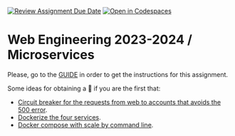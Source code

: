 [![Review Assignment Due Date](https://classroom.github.com/assets/deadline-readme-button-24ddc0f5d75046c5622901739e7c5dd533143b0c8e959d652212380cedb1ea36.svg)](https://classroom.github.com/a/dL5XTzlo)
[![Open in Codespaces](https://classroom.github.com/assets/launch-codespace-7f7980b617ed060a017424585567c406b6ee15c891e84e1186181d67ecf80aa0.svg)](https://classroom.github.com/open-in-codespaces?assignment_repo_id=13065840)
# Web Engineering 2023-2024 / Microservices

Please, go to the [GUIDE](docs/GUIDE.md) in order to get the instructions for this assignment.

Some ideas for obtaining a :gift: if you are the first that:

* [Circuit breaker for the requests from web to accounts that avoids the 500 error](https://spring.io/guides/gs/cloud-circuit-breaker/).
* [Dockerize the four services](https://spring.io/guides/topicals/spring-boot-docker).
* [Docker compose with scale by command line](https://thepracticaldeveloper.com/dockerize-spring-boot/).
